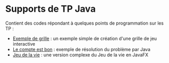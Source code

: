 # Supports de TP Java

Contient des codes répondant à quelques points de programmation sur les TP :
* [Exemple de grille](https://github.com/EmmanuelADAM/coursJavaAvance/tree/master/TP/ExempleJeu) : un exemple simple de création d'une grille de jeu interactive
* [Le compte est bon](https://github.com/EmmanuelADAM/coursJavaAvance/tree/master/TP/CompteEstBon/) : exemple de résolution du problème par Java
* [Jeu de la vie](https://github.com/EmmanuelADAM/coursJavaAvance/tree/master/TP/JeuDeLaVie) : une version complexe du Jeu de la vie en JavaFX
